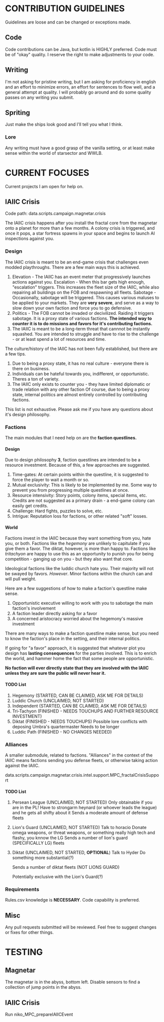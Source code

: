 # CONTRIBUTION GUIDELINES
Guidelines are loose and can be changed or exceptions made.

## Code
Code contributions can be Java, but kotlin is HIGHLY preferred.
Code must be of "okay" quality. I reserve the right to make adjustments to your code.

## Writing
I'm not asking for pristine writing, but I am asking for proficiency in english and an effort to minimize errors, an effort
for sentences to flow well, and a general attempt at quality. 
I will probably go around and do some quality passes on any writing you submit.

## Spriting
Just make the ships look good and I'll tell you what I think.

### Lore
Any writing must have a good grasp of the vanilla setting, or at least make sense within the world of starsector and WWLB.

# CURRENT FOCUSES
Current projects I am open for help on.

## IAIIC Crisis
Code path: data.scripts.campaign.magnetar.crisis

The IAIIC crisis happens after you install the fractal core from the magnetar onto a planet for more than a few months.
A colony crisis is triggered, and once it pops, a star fortress spawns in your space and begins to launch AI inspections against you.

### Design
The IAIIC crisis is meant to be an end-game crisis that challenges even modded playthroughs. There are a few main ways this is achieved.
1. Elevation - The IAIIC has an event meter that progressively launches actions against you.
    Escalation - When this bar gets high enough, "escalation" triggers. This increases the fleet size of the IAIIC, while also repairing all 
    buildings on the FOB and respawning all fleets.
    Sabotage - Occasionally, sabotage will be triggered. This causes various maluses to be applied to your markets. They are **very severe**,
    and serve as a way to slow down your own faction and force you to go defensive.
2. Politics - The FOB cannot be invaded or decivilized. Raiding it triggers sabotage.
    It is a proxy state of various factions. **The intended way to counter it is to do missions and favors for it's contributing factions.**
3. The IAIIC is meant to be a long-term threat that cannnot be instantly squashed. You are intended to struggle and have to rise to the challenge
   \- or at least spend a lot of resources and time.

The culture/history of the IAIIC has not been fully established, but there are a few tips.
1. Due to being a proxy state, it has no real culture - everyone there is there on business.
2. Individuals can be hateful towards you, indifferent, or opportunistic. Theres a ton of variety.
3. The IAIIC only exists to counter you - they have limited diplomatic or trade relation with any other faction
    Of course, due to being a proxy state, internal politics are almost entirely controlled by contributing factions.

This list is not exhaustive. Please ask me if you have any questions about it's design philosophy.

### Factions
The main modules that I need help on are the **faction questlines.**

#### Design
Due to design philosophy **3**, faction questlines are intended to be a resource investment. Because of this, a few approaches are suggested.
1. Time-gates: At certain points within the questline, it is suggested to force the player to wait a month or so.
2. Mutual exclusivity: This is likely to be implemented by me. Some way to prevent you from progressing multiple questlines at once.
3. Resource intensivity: Story points, colony items, special items, etc. Credits are not suggested as a primary drain - a end-game colony can easily get credits.
4. Challenge: Hard fights, puzzles to solve, etc.
5. Intrigue: Reputation loss for factions, or other related "soft" losses.

#### World
Factions invest in the IAIIC because they want something from you, hate you, or both.
Factions like the _hegemony_ are unlikely to capitulate if you give them a favor. The diktat, however, is more than happy to.
Factions like _tritachyon_ are happy to use this as an opportunity to punish you for being competition - ganging up on you - but they also want that core.

Ideological factions like the luddic church hate you. Their majority will not be swayed by favors.
    _However_. Minor factions within the church can and will pull weight.

Here are a few suggestions of how to make a faction's questline make sense.

1. Opportunistic executive willing to work with you to sabotage the main faction's involvement
2. A faction leader directly asking for a favor
3. A concerned aristocracy worried about the hegemony's massive investment

There are many ways to make a faction questline make sense, but you need to know the faction's place in the setting, and their internal politics.

If going for "a favor" approach, it is suggested that whatever plot you design has **lasting consequences** for the parties involved.
    This is to enrich the world, and hammer home the fact that some people are opportunistic.

**No faction will ever directly state that they are involved with the IAIIC unless they are sure the public will never hear it.**

#### TODO List

1. Hegemony (STARTED, CAN BE CLAIMED, ASK ME FOR DETAILS)
2. Luddic Church (UNCLAIMED, NOT STARTED)
3. Independent (STARTED, CAN BE CLAIMED, ASK ME FOR DETAILS)
4. Tri-Tachyon (FINISHED - NEEDS TOUCHUPS AND FURTHER RESOURCE INVESTMENT)
5. Diktat (FINISHED - NEEDS TOUCHUPS)
    Possible lore conflicts with deposing Umbra's quartermaster
   Needs to be longer
6. Luddic Path (FINISHED - NO CHANGES NEEDED)

### Alliances
A smaller submodule, related to factions. "Alliances" in the context of the IAIIC means factions sending you defense fleets, or otherwise taking action against the IAIIC.

data.scripts.campaign.magnetar.crisis.intel.support.MPC_fractalCrisisSupport

#### TODO List

1. Persean League (UNCLAIMED, NOT STARTED)
    Only obtainable if you are in the PL!
    Have to strongarm heynard (or whoever leads the league) and he gets all shifty about it
    Sends a moderate amount of defense fleets
2. Lion's Guard (UNCLAIMED, NOT STARTED)
   Talk to horacio
    Donate omega weapons, or threat weapons, or something really high tech and flashy, you knnow the LG
    Sends a number of lion's guard (SPECIFICALLY LG) fleets
3. Diktat (UNCLAIMED, NOT STARTED, **OPTIONAL**)
    Talk to Hyder
    Do something more substantial(?)
    
    Sends a number of diktat fleets (NOT LIONS GUARD)

    Potentially exclusive with the Lion's Guard(?)

### Requirements
Rules.csv knowledge is **NECESSARY**. Code capability is preferred.

## Misc
Any pull requests submitted will be reviewed. Feel free to suggest changes or fixes for other things.

# TESTING

## Magnetar
The magnetar is in the abyss, bottom left. Disable sensors to find a collection of jump points in the abyss.

## IAIIC Crisis
Run niko_MPC_prepareIAIICEvent
